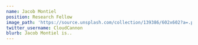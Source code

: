 ```yaml
---
name: Jacob Montiel
position: Research Fellow
image_path: 'https://source.unsplash.com/collection/139386/602x602?a=.png'
twitter_username: CloudCannon
blurb: Jacob Montiel is..
---
```

